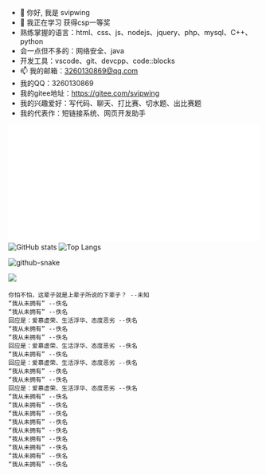 - 👋 你好, 我是 svipwing
- 🌱 我正在学习 获得csp一等奖
- 熟练掌握的语言：html、css、js、nodejs、jquery、php、mysql、C++、python
- 会一点但不多的：网络安全、java
- 开发工具：vscode、git、devcpp、code::blocks
- 📫 我的邮箱：3260130869@qq.com
- 我的QQ：3260130869
- 我的gitee地址：https://gitee.com/svipwing
- 我的兴趣爱好：写代码、聊天、打比赛、切水题、出比赛题
- 我的代表作：短链接系统、网页开发助手

![](metrics.classic.svg)
![GitHub stats](https://github-readme-stats.xaoxuu.com/api?username=svipwing)
![Top Langs](https://github-readme-stats.vercel.app/api/top-langs/?username=svipwing&layout=compact)

<picture>
  <source media="(prefers-color-scheme: dark)" srcset="https://raw.github.com/svipwing/svipwing/main/github-snake-dark.svg" />
  <source media="(prefers-color-scheme: light)" srcset="https://raw.github.com/svipwing/svipwing/main/github-snake.svg" />
  <img alt="github-snake" src="https://raw.github.com/svipwing/svipwing/main/github-snake.svg" />
</picture>

![](https://raw.github.com/svipwing/svipwing/main/photo.png)

```
你怕不怕，这辈子就是上辈子所说的下辈子？ --未知
“我从未拥有” --佚名
“我从未拥有” --佚名
回应是：爱慕虚荣、生活浮华、态度恶劣 --佚名
“我从未拥有” --佚名
“我从未拥有” --佚名
回应是：爱慕虚荣、生活浮华、态度恶劣 --佚名
“我从未拥有” --佚名
回应是：爱慕虚荣、生活浮华、态度恶劣 --佚名
“我从未拥有” --佚名
“我从未拥有” --佚名
回应是：爱慕虚荣、生活浮华、态度恶劣 --佚名
“我从未拥有” --佚名
“我从未拥有” --佚名
“我从未拥有” --佚名
“我从未拥有” --佚名
“我从未拥有” --佚名
“我从未拥有” --佚名
“我从未拥有” --佚名
“我从未拥有” --佚名
“我从未拥有” --佚名
```
